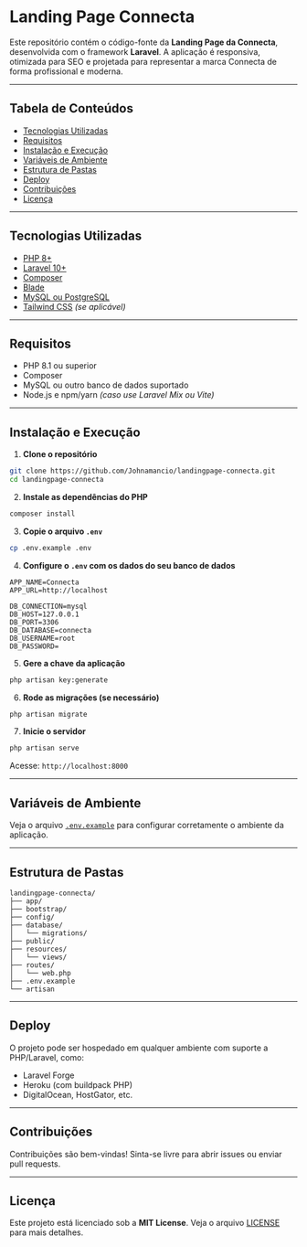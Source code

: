 # Landing Page Connecta

Este repositório contém o código-fonte da **Landing Page da Connecta**, desenvolvida com o framework **Laravel**. A aplicação é responsiva, otimizada para SEO e projetada para representar a marca Connecta de forma profissional e moderna.

---

## Tabela de Conteúdos

- [Tecnologias Utilizadas](#tecnologias-utilizadas)
- [Requisitos](#requisitos)
- [Instalação e Execução](#instalação-e-execução)
- [Variáveis de Ambiente](#variáveis-de-ambiente)
- [Estrutura de Pastas](#estrutura-de-pastas)
- [Deploy](#deploy)
- [Contribuições](#contribuições)
- [Licença](#licença)

---

## Tecnologias Utilizadas

- [PHP 8+](https://www.php.net/)
- [Laravel 10+](https://laravel.com/)
- [Composer](https://getcomposer.org/)
- [Blade](https://laravel.com/docs/blade)
- [MySQL ou PostgreSQL](https://www.mysql.com/)
- [Tailwind CSS](https://tailwindcss.com/) *(se aplicável)*

---

## Requisitos

- PHP 8.1 ou superior
- Composer
- MySQL ou outro banco de dados suportado
- Node.js e npm/yarn *(caso use Laravel Mix ou Vite)*

---

## Instalação e Execução

1. **Clone o repositório**

```bash
git clone https://github.com/Johnamancio/landingpage-connecta.git
cd landingpage-connecta
```

2. **Instale as dependências do PHP**

```bash
composer install
```

3. **Copie o arquivo `.env`**

```bash
cp .env.example .env
```

4. **Configure o `.env` com os dados do seu banco de dados**

```env
APP_NAME=Connecta
APP_URL=http://localhost

DB_CONNECTION=mysql
DB_HOST=127.0.0.1
DB_PORT=3306
DB_DATABASE=connecta
DB_USERNAME=root
DB_PASSWORD=
```

5. **Gere a chave da aplicação**

```bash
php artisan key:generate
```

6. **Rode as migrações (se necessário)**

```bash
php artisan migrate
```

7. **Inicie o servidor**

```bash
php artisan serve
```

Acesse: `http://localhost:8000`

---

## Variáveis de Ambiente

Veja o arquivo [`.env.example`](./.env.example) para configurar corretamente o ambiente da aplicação.

---

## Estrutura de Pastas

```
landingpage-connecta/
├── app/
├── bootstrap/
├── config/
├── database/
│   └── migrations/
├── public/
├── resources/
│   └── views/
├── routes/
│   └── web.php
├── .env.example
└── artisan
```

---

## Deploy

O projeto pode ser hospedado em qualquer ambiente com suporte a PHP/Laravel, como:

- Laravel Forge
- Heroku (com buildpack PHP)
- DigitalOcean, HostGator, etc.

---

## Contribuições

Contribuições são bem-vindas! Sinta-se livre para abrir issues ou enviar pull requests.

---

## Licença

Este projeto está licenciado sob a **MIT License**. Veja o arquivo [LICENSE](LICENSE) para mais detalhes.